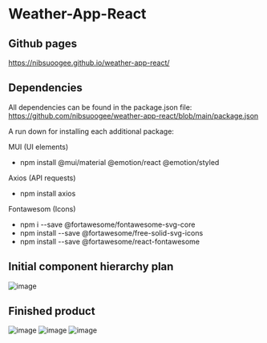 # Weather-App-React

## Github pages

https://nibsuoogee.github.io/weather-app-react/

## Dependencies

All dependencies can be found in the package.json file:
https://github.com/nibsuoogee/weather-app-react/blob/main/package.json

A run down for installing each additional package:

MUI (UI elements)

- npm install @mui/material @emotion/react @emotion/styled

Axios (API requests)

- npm install axios

Fontawesom (Icons)

- npm i --save @fortawesome/fontawesome-svg-core  
- npm install --save @fortawesome/free-solid-svg-icons
- npm install --save @fortawesome/react-fontawesome   

## Initial component hierarchy plan

![image](https://user-images.githubusercontent.com/37696410/214836008-fcb74dc1-337f-490a-9246-f083117d6400.png)

## Finished product
![image](https://user-images.githubusercontent.com/37696410/215267100-7ead44eb-8f92-4629-8338-712785876018.png)
![image](https://user-images.githubusercontent.com/37696410/215267157-9f8ca9fc-cd98-4451-82d5-f6418ebe2f04.png)
![image](https://user-images.githubusercontent.com/37696410/215267060-4580b085-aafd-49ae-97d5-267d71ec586d.png)
